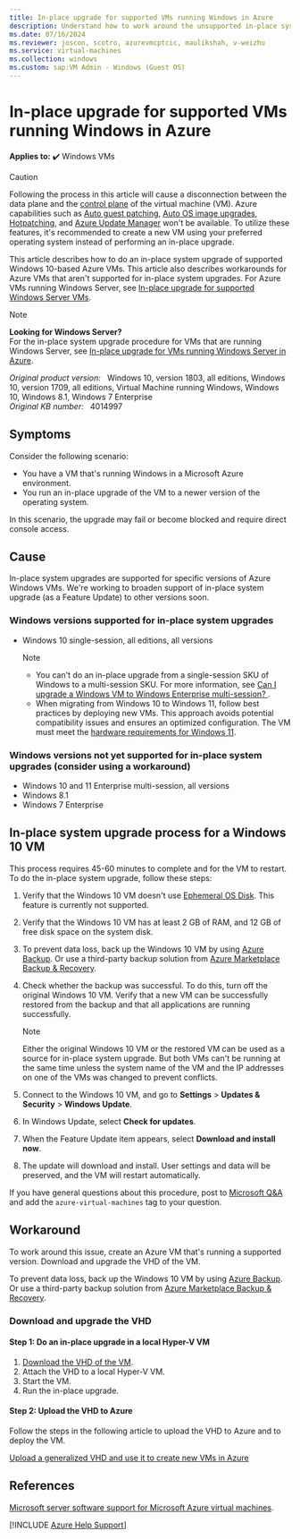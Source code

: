 ```yaml
---
title: In-place upgrade for supported VMs running Windows in Azure
description: Understand how to work around the unsupported in-place system upgrade on an Azure VM that runs Windows.
ms.date: 07/16/2024
ms.reviewer: joscon, scotro, azurevmcptcic, maulikshah, v-weizhu
ms.service: virtual-machines
ms.collection: windows
ms.custom: sap:VM Admin - Windows (Guest OS)
---
```

# In-place upgrade for supported VMs running Windows in Azure

**Applies to:** :heavy_check_mark: Windows VMs

> [!CAUTION]
> Following the process in this article will cause a disconnection between the data plane and the [control plane](/azure/architecture/guide/multitenant/considerations/control-planes#responsibilities-of-a-control-plane) of the virtual machine (VM). Azure capabilities such as [Auto guest patching](/azure/virtual-machines/automatic-vm-guest-patching#how-does-automatic-vm-guest-patching-work), [Auto OS image upgrades](/azure/virtual-machine-scale-sets/virtual-machine-scale-sets-automatic-upgrade), [Hotpatching](/windows-server/get-started/hotpatch?toc=%2Fazure%2Fvirtual-machines%2Ftoc.json#supported-updates), and [Azure Update Manager](/azure/update-manager/overview) won't be available. To utilize these features, it's recommended to create a new VM using your preferred operating system instead of performing an in-place upgrade.

This article describes how to do an in-place system upgrade of supported Windows 10-based Azure VMs. This article also describes workarounds for Azure VMs that aren't supported for in-place system upgrades. For Azure VMs running Windows Server, see [In-place upgrade for supported Windows Server VMs](/azure/virtual-machines/windows-in-place-upgrade).

> [!NOTE]  
> **Looking for Windows Server?**  
> For the in-place system upgrade procedure for VMs that are running Windows Server, see [In-place upgrade for VMs running Windows Server in Azure](/azure/virtual-machines/windows-in-place-upgrade).

_Original product version:_ &nbsp; Windows 10, version 1803, all editions, Windows 10, version 1709, all editions, Virtual Machine running Windows, Windows 10, Windows 8.1, Windows 7 Enterprise  
_Original KB number:_ &nbsp; 4014997

## Symptoms

Consider the following scenario:

- You have a VM that's running Windows in a Microsoft Azure environment.
- You run an in-place upgrade of the VM to a newer version of the operating system.

 In this scenario, the upgrade may fail or become blocked and require direct console access.

## Cause

In-place system upgrades are supported for specific versions of Azure Windows VMs. We're working to broaden support of in-place system upgrade (as a Feature Update) to other versions soon.

### Windows versions supported for in-place system upgrades

- Windows 10 single-session, all editions, all versions

   > [!NOTE]
   > - You can't do an in-place upgrade from a single-session SKU of Windows to a multi-session SKU. For more information, see [Can I upgrade a Windows VM to Windows Enterprise multi-session?
](/azure/virtual-desktop/windows-multisession-faq#can-i-upgrade-a-windows-vm-to-windows-enterprise-multi-session).
   > - When migrating from Windows 10 to Windows 11, follow best practices by deploying new VMs. This approach avoids potential compatibility issues and ensures an optimized configuration. The VM must meet the [hardware requirements for Windows 11](/windows/whats-new/windows-11-requirements#virtual-machine-support).

### Windows versions not yet supported for in-place system upgrades (consider using a workaround)

- Windows 10 and 11 Enterprise multi-session, all versions
- Windows 8.1
- Windows 7 Enterprise
   
## In-place system upgrade process for a Windows 10 VM

This process requires 45-60 minutes to complete and for the VM to restart. To do the in-place system upgrade, follow these steps:

1. Verify that the Windows 10 VM doesn't use [Ephemeral OS Disk](/azure/virtual-machines/ephemeral-os-disks). This feature is currently not supported.
2. Verify that the Windows 10 VM has at least 2 GB of RAM, and 12 GB of free disk space on the system disk.
3. To prevent data loss, back up the Windows 10 VM by using [Azure Backup](/azure/backup/). Or use a third-party backup solution from [Azure Marketplace Backup & Recovery](https://azuremarketplace.microsoft.com/marketplace/apps?search=Backup%20%26%20Recovery&page=1).
4. Check whether the backup was successful. To do this, turn off the original Windows 10 VM. Verify that a new VM can be successfully restored from the backup and that all applications are running successfully.

   > [!NOTE]  
   > Either the original Windows 10 VM or the restored VM can be used as a source for in-place system upgrade. But both VMs can't be running at the same time unless the system name of the VM and the IP addresses on one of the VMs was changed to prevent conflicts.

5. Connect to the Windows 10 VM, and go to **Settings** > **Updates & Security** > **Windows Update**.
6. In Windows Update, select **Check for updates**.
7. When the Feature Update item appears, select **Download and install now**.
8. The update will download and install. User settings and data will be preserved, and the VM will restart automatically.

If you have general questions about this procedure, post to [Microsoft Q&A](/answers/topics/azure-virtual-machines.html) and add the `azure-virtual-machines` tag to your question.

## Workaround

To work around this issue, create an Azure VM that's running a supported version. Download and upgrade the VHD of the VM.

To prevent data loss, back up the Windows 10 VM by using [Azure Backup](/azure/backup/). Or use a third-party backup solution from [Azure Marketplace Backup & Recovery](https://azuremarketplace.microsoft.com/marketplace/apps?search=Backup%20%26%20Recovery&page=1).

### Download and upgrade the VHD  

#### Step 1: Do an in-place upgrade in a local Hyper-V VM

1. [Download the VHD of the VM](/azure/virtual-machines/windows/download-vhd).
1. Attach the VHD to a local Hyper-V VM.
1. Start the VM.
1. Run the in-place upgrade.

#### Step 2: Upload the VHD to Azure

Follow the steps in the following article to upload the VHD to Azure and to deploy the VM.

[Upload a generalized VHD and use it to create new VMs in Azure](/azure/virtual-machines/windows/upload-generalized-managed)

## References

[Microsoft server software support for Microsoft Azure virtual machines](https://support.microsoft.com/help/2721672).

[!INCLUDE [Azure Help Support](../../../includes/azure-help-support.md)]
